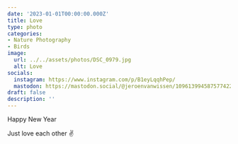 ```yaml
---
date: '2023-01-01T00:00:00.000Z'
title: Love
type: photo
categories:
- Nature Photography
- Birds
image:
  url: ../../assets/photos/DSC_0979.jpg
  alt: Love
socials:
  instagram: https://www.instagram.com/p/B1eyLqqhPep/
  mastodon: https://mastodon.social/@jeroenvanwissen/109613994587577422
draft: false
description: ''
---
```

Happy New Year

Just love each other ✌️
